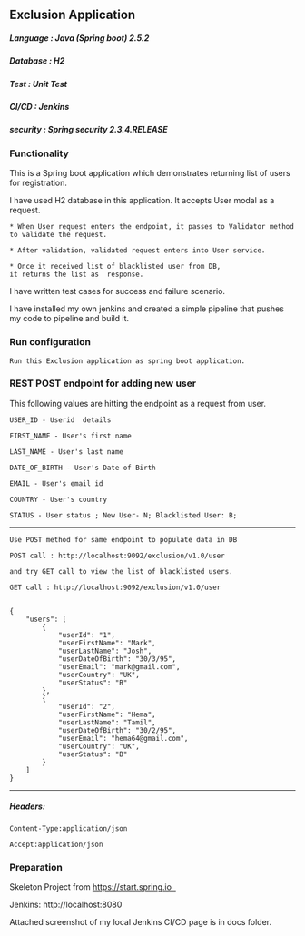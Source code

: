 ## Exclusion Application

##### Language  :  Java (Spring boot) 2.5.2
##### Database  :  H2 
##### Test      :  Unit Test
##### CI/CD     :  Jenkins
##### security  : Spring security 2.3.4.RELEASE

### Functionality


This is a Spring boot application which demonstrates returning list of users for registration.

I have used H2 database in this application. It accepts User modal as a request. 
 
    * When User request enters the endpoint, it passes to Validator method to validate the request.

    * After validation, validated request enters into User service.

    * Once it received list of blacklisted user from DB, 
    it returns the list as  response.

I have written test cases for success and failure scenario.

I have installed my own jenkins and created a simple pipeline that pushes my code to pipeline and build it.

### Run configuration

    Run this Exclusion application as spring boot application.

### REST POST endpoint for adding new user

This following values are hitting the endpoint as a request from user.

    USER_ID - Userid  details

    FIRST_NAME - User's first name

    LAST_NAME - User's last name

    DATE_OF_BIRTH - User's Date of Birth

    EMAIL - User's email id
    
    COUNTRY - User's country
    
    STATUS - User status ; New User- N; Blacklisted User: B;
    

---------------------------------------

    Use POST method for same endpoint to populate data in DB
    
    POST call : http://localhost:9092/exclusion/v1.0/user
    
    and try GET call to view the list of blacklisted users.
    
    GET call : http://localhost:9092/exclusion/v1.0/user
   

    {
        "users": [
            {
                "userId": "1",
                "userFirstName": "Mark",
                "userLastName": "Josh",
                "userDateOfBirth": "30/3/95",
                "userEmail": "mark@gmail.com",
                "userCountry": "UK",
                "userStatus": "B"
            },
            {
                "userId": "2",
                "userFirstName": "Hema",
                "userLastName": "Tamil",
                "userDateOfBirth": "30/2/95",
                "userEmail": "hema64@gmail.com",
                "userCountry": "UK",
                "userStatus": "B"
            }
        ]
    }
    
---------------------------------------
  
##### Headers: 
    
    Content-Type:application/json
    
    Accept:application/json
    

### Preparation 

Skeleton Project from  https://start.spring.io  

Jenkins: http://localhost:8080

Attached screenshot of my local Jenkins CI/CD page is in docs folder.
